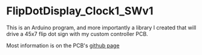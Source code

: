 # FlipDotDisplay_Clock1_SWv1
This is an Arduino program, and more importantly a library I created that will drive a 45x7 flip dot sign with my custom controller PCB.

Most information is on the PCB's [github page](https://github.com/hshutan/45x7-flipdot-controller)
